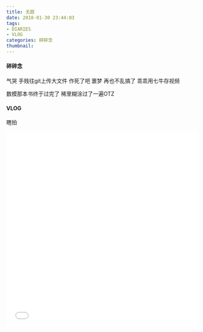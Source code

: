 ```yaml
---
title: 无题
date: 2018-01-30 23:44:03
tags: 
- DIARIES
- VLOG
categories: 碎碎念
thumbnail:
---
```

#### 碎碎念

气哭
手贱往git上传大文件
作死了吧
噩梦
再也不乱搞了
乖乖用七牛存视频

数模那本书终于过完了
稀里糊涂过了一遍OTZ

#### VLOG

瞎拍
<!--more-->

<iframe src="//player.bilibili.com/player.html?aid=35643592&cid=62512619&page=1" scrolling="no" border="0" frameborder="no" framespacing="0" allowfullscreen="true" width="100%" height="515"> </iframe>